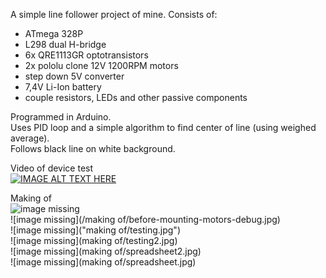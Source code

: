 A simple line follower project of mine.
Consists of:
 * ATmega 328P  
 * L298 dual H-bridge  
 * 6x QRE1113GR optotransistors  
 * 2x pololu clone 12V 1200RPM motors  
 * step down 5V converter  
 * 7,4V Li-Ion battery  
 * couple resistors, LEDs and other passive components  

Programmed in Arduino.  
Uses PID loop and a simple algorithm to find center of line (using weighed average).  
Follows black line on white background.  

Video of device test  
[![IMAGE ALT TEXT HERE](https://img.youtube.com/vi/-RvJ9BSbzys/0.jpg)](https://www.youtube.com/watch?v=-RvJ9BSbzys) 

Making of  
![image missing](before-mounting-motors.jpg)  
![image missing](/making of/before-mounting-motors-debug.jpg)  
![image missing]("making of/testing.jpg")  
![image missing](making of/testing2.jpg)  
![image missing](making of/spreadsheet2.jpg)  
![image missing](making of/spreadsheet.jpg)  


